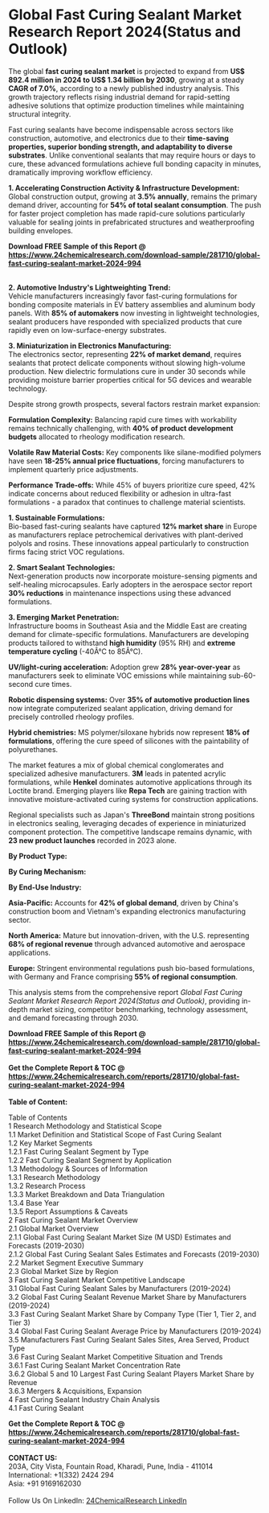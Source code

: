 <h1>Global Fast Curing Sealant Market Research Report 2024(Status and Outlook)</h1><p>The global <strong>fast curing sealant market</strong> is projected to expand from <strong>US$ 892.4 million in 2024 to US$ 1.34 billion by 2030</strong>, growing at a steady <strong>CAGR of 7.0%</strong>, according to a newly published industry analysis. This growth trajectory reflects rising industrial demand for rapid-setting adhesive solutions that optimize production timelines while maintaining structural integrity.</p><p>Fast curing sealants have become indispensable across sectors like construction, automotive, and electronics due to their <strong>time-saving properties, superior bonding strength, and adaptability to diverse substrates</strong>. Unlike conventional sealants that may require hours or days to cure, these advanced formulations achieve full bonding capacity in minutes, dramatically improving workflow efficiency.</p><p><strong>1. Accelerating Construction Activity &amp; Infrastructure Development:</strong><br>
Global construction output, growing at <strong>3.5% annually</strong>, remains the primary demand driver, accounting for <strong>54% of total sealant consumption</strong>. The push for faster project completion has made rapid-cure solutions particularly valuable for sealing joints in prefabricated structures and weatherproofing building envelopes.</p><div><b>Download FREE Sample of this Report @ 
            <a href="https://www.24chemicalresearch.com/download-sample/281710/global-fast-curing-sealant-market-2024-994">
            https://www.24chemicalresearch.com/download-sample/281710/global-fast-curing-sealant-market-2024-994</a></b></div><br><p><strong>2. Automotive Industry's Lightweighting Trend:</strong><br>
Vehicle manufacturers increasingly favor fast-curing formulations for bonding composite materials in EV battery assemblies and aluminum body panels. With <strong>85% of automakers</strong> now investing in lightweight technologies, sealant producers have responded with specialized products that cure rapidly even on low-surface-energy substrates.</p><p><strong>3. Miniaturization in Electronics Manufacturing:</strong><br>
The electronics sector, representing <strong>22% of market demand</strong>, requires sealants that protect delicate components without slowing high-volume production. New dielectric formulations cure in under 30 seconds while providing moisture barrier properties critical for 5G devices and wearable technology.</p><p>Despite strong growth prospects, several factors restrain market expansion:</p><p><strong>Formulation Complexity:</strong> Balancing rapid cure times with workability remains technically challenging, with <strong>40% of product development budgets</strong> allocated to rheology modification research.</p><p><strong>Volatile Raw Material Costs:</strong> Key components like silane-modified polymers have seen <strong>18-25% annual price fluctuations</strong>, forcing manufacturers to implement quarterly price adjustments.</p><p><strong>Performance Trade-offs:</strong> While 45% of buyers prioritize cure speed, 42% indicate concerns about reduced flexibility or adhesion in ultra-fast formulations - a paradox that continues to challenge material scientists.</p><p><strong>1. Sustainable Formulations:</strong><br>
Bio-based fast-curing sealants have captured <strong>12% market share</strong> in Europe as manufacturers replace petrochemical derivatives with plant-derived polyols and rosins. These innovations appeal particularly to construction firms facing strict VOC regulations.</p><p><strong>2. Smart Sealant Technologies:</strong><br>
Next-generation products now incorporate moisture-sensing pigments and self-healing microcapsules. Early adopters in the aerospace sector report <strong>30% reductions</strong> in maintenance inspections using these advanced formulations.</p><p><strong>3. Emerging Market Penetration:</strong><br>
Infrastructure booms in Southeast Asia and the Middle East are creating demand for climate-specific formulations. Manufacturers are developing products tailored to withstand <strong>high humidity</strong> (95% RH) and <strong>extreme temperature cycling</strong> (-40Â°C to 85Â°C).</p><p><strong>UV/light-curing acceleration:</strong> Adoption grew <strong>28% year-over-year</strong> as manufacturers seek to eliminate VOC emissions while maintaining sub-60-second cure times.</p><p><strong>Robotic dispensing systems:</strong> Over <strong>35% of automotive production lines</strong> now integrate computerized sealant application, driving demand for precisely controlled rheology profiles.</p><p><strong>Hybrid chemistries:</strong> MS polymer/siloxane hybrids now represent <strong>18% of formulations</strong>, offering the cure speed of silicones with the paintability of polyurethanes.</p><p>The market features a mix of global chemical conglomerates and specialized adhesive manufacturers. <strong>3M</strong> leads in patented acrylic formulations, while <strong>Henkel</strong> dominates automotive applications through its Loctite brand. Emerging players like <strong>Repa Tech</strong> are gaining traction with innovative moisture-activated curing systems for construction applications.</p><p>Regional specialists such as Japan's <strong>ThreeBond</strong> maintain strong positions in electronics sealing, leveraging decades of experience in miniaturized component protection. The competitive landscape remains dynamic, with <strong>23 new product launches</strong> recorded in 2023 alone.</p><p><strong>By Product Type:</strong></p><p><strong>By Curing Mechanism:</strong></p><p><strong>By End-Use Industry:</strong></p><p><strong>Asia-Pacific:</strong> Accounts for <strong>42% of global demand</strong>, driven by China's construction boom and Vietnam's expanding electronics manufacturing sector.</p><p><strong>North America:</strong> Mature but innovation-driven, with the U.S. representing <strong>68% of regional revenue</strong> through advanced automotive and aerospace applications.</p><p><strong>Europe:</strong> Stringent environmental regulations push bio-based formulations, with Germany and France comprising <strong>55% of regional consumption</strong>.</p><p>This analysis stems from the comprehensive report <em>Global Fast Curing Sealant Market Research Report 2024(Status and Outlook)</em>, providing in-depth market sizing, competitor benchmarking, technology assessment, and demand forecasting through 2030.</p><div><b>Download FREE Sample of this Report @ 
            <a href="https://www.24chemicalresearch.com/download-sample/281710/global-fast-curing-sealant-market-2024-994">
            https://www.24chemicalresearch.com/download-sample/281710/global-fast-curing-sealant-market-2024-994</a></b></div><br><div><b>Get the Complete Report & TOC @ 
            <a href="https://www.24chemicalresearch.com/reports/281710/global-fast-curing-sealant-market-2024-994">
            https://www.24chemicalresearch.com/reports/281710/global-fast-curing-sealant-market-2024-994</a></b></div><br>
            <b>Table of Content:</b><p>Table of Contents<br />
 1 Research Methodology and Statistical Scope<br />
 1.1 Market Definition and Statistical Scope of Fast Curing Sealant<br />
 1.2 Key Market Segments<br />
 1.2.1 Fast Curing Sealant Segment by Type<br />
 1.2.2 Fast Curing Sealant Segment by Application<br />
 1.3 Methodology & Sources of Information<br />
 1.3.1 Research Methodology<br />
 1.3.2 Research Process<br />
 1.3.3 Market Breakdown and Data Triangulation<br />
 1.3.4 Base Year<br />
 1.3.5 Report Assumptions & Caveats<br />
 2 Fast Curing Sealant Market Overview<br />
 2.1 Global Market Overview<br />
 2.1.1 Global Fast Curing Sealant Market Size (M USD) Estimates and Forecasts (2019-2030)<br />
 2.1.2 Global Fast Curing Sealant Sales Estimates and Forecasts (2019-2030)<br />
 2.2 Market Segment Executive Summary<br />
 2.3 Global Market Size by Region<br />
 3 Fast Curing Sealant Market Competitive Landscape<br />
 3.1 Global Fast Curing Sealant Sales by Manufacturers (2019-2024)<br />
 3.2 Global Fast Curing Sealant Revenue Market Share by Manufacturers (2019-2024)<br />
 3.3 Fast Curing Sealant Market Share by Company Type (Tier 1, Tier 2, and Tier 3)<br />
 3.4 Global Fast Curing Sealant Average Price by Manufacturers (2019-2024)<br />
 3.5 Manufacturers Fast Curing Sealant Sales Sites, Area Served, Product Type<br />
 3.6 Fast Curing Sealant Market Competitive Situation and Trends<br />
 3.6.1 Fast Curing Sealant Market Concentration Rate<br />
 3.6.2 Global 5 and 10 Largest Fast Curing Sealant Players Market Share by Revenue<br />
 3.6.3 Mergers & Acquisitions, Expansion<br />
 4 Fast Curing Sealant Industry Chain Analysis<br />
 4.1 Fast Curing Sealant </p><div><b>Get the Complete Report & TOC @ 
            <a href="https://www.24chemicalresearch.com/reports/281710/global-fast-curing-sealant-market-2024-994">
            https://www.24chemicalresearch.com/reports/281710/global-fast-curing-sealant-market-2024-994</a></b></div><br><b>CONTACT US:</b><br>
            203A, City Vista, Fountain Road, Kharadi, Pune, India - 411014<br>
            International: +1(332) 2424 294<br>
            Asia: +91 9169162030 <br><br>
            Follow Us On LinkedIn: <a href="https://www.linkedin.com/company/24chemicalresearch/">24ChemicalResearch LinkedIn</a>